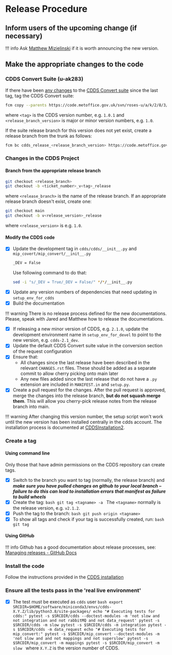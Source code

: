 # Release Procedure

## Inform users of the upcoming change (if necessary)

!!! info
    Ask [Matthew Mizielinski](mailto:matthew.mizielinski@metoffice.gov.uk) if it is worth announcing the new version.

## Make the appropriate changes to the code

### CDDS Convert Suite (u-ak283)

If there have been [any changes](https://code.metoffice.gov.uk/trac/roses-u/diff?new_path=%2Fa%2Fk%2F2%2F8%2F3%2Ftags%2F1.1.1&old_path=%2Fa%2Fk%2F2%2F8%2F3%2Ftrunk&new_rev=121711&old_rev=126177) 
to the [CDDS Convert suite](https://code.metoffice.gov.uk/trac/roses-u/browser/a/k/2/8/3/) since the last tag, tag the CDDS Convert suite:

```bash
fcm copy --parents https://code.metoffice.gov.uk/svn/roses-u/a/k/2/8/3/cdds_release_<release_branch_version> https://code.metoffice.gov.uk/svn/roses-u/a/k/2/8/3/tags/<tag>
```

where `<tag>` is the CDDS version number, e.g. `1.0.1` and `<release_branch_version>` is major or minor version numbers, e.g. `1.0`.

If the suite release branch for this version does not yet exist, create a release branch from the trunk as follows:

```bash
fcm bc cdds_release_<release_branch_version> https://code.metoffice.gov.uk/svn/roses-u/a/k/2/8/3/trunk
```

### Changes in the CDDS Project

#### Branch from the appropriate release branch

```bash
git checkout <release_branch>
git checkout -b <ticket_number>_v<tag>_release
```

where `<release_branch>` is the name of the release branch. If an appropriate release branch doesn't exist, create one:

```bash
git checkout main
git checkout -b v<release_version>_release
```

where `<release_version>` is e.g. `1.0`.

#### Modify the CDDS code

- [x] Update the development tag in `cdds/cdds/__init__.py` and `mip_covert/mip_convert/__init__.py`
    ```bash
    _DEV = False
    ```
    Use following command to do that:
    ```bash
    sed -i "s/_DEV = True/_DEV = False/" */*/__init__.py
    ```
- [x] Update any version numbers of dependencies that need updating in `setup_env_for_cdds`
- [x] Build the documentation

!!! warning
    There is no release process defined for the new documentations. Please, speak with Jared and Matthew how to release the documentations.

- [x] If releasing a new minor version of CDDS, e.g. `2.1.0`, update the development environment name in `setup_env_for_devel` to point to the new version, e.g. `cdds-2.1_dev`.
- [x] Update the default CDDS Convert suite value in the conversion section of the request configuration
- [x] Ensure that:
    -  All changes  since the last release have been described in the relevant `CHANGES.rst` files. These should be added as a separate commit to allow 
       cherry picking onto main later
    - Any new files added since the last release that do not have a `.py` extension are included in `MANIFEST.in` and `setup.py`.
- [x] Create a pull request for the changes. After the pull request is approved, merge the changes into the release branch, **but do not squash merge them**. 
      This will allow you cherry-pick release notes from the release branch into main.

!!! warning
    After changing this version number, the setup script won't work until the new version has been installed centrally in the cdds account. 
    The installation process is documented at [CDDSInstallation2](https://code.metoffice.gov.uk/trac/cdds/wiki/CDDSInstallation2).

### Create a tag

#### Using command line

Only those that have admin permissions on the CDDS repository can create tags.

- [x] Switch to the branch you want to tag (normally, the release branch) and ***make sure you have pulled changes on github to your local branch – 
      failure to do this can lead to installation errors that manifest as failure to build wheels***
- [x] Create the tag:
      ```bash
      git tag <tagname> -a
      ```
      The `<tagname>` normally is the release version, e.g. `v2.1.2`.
- [x] Push the tag to the branch:
      ```bash
      git push origin <tagname>
      ```
- [x] To show all tags and check if your tag is successfully created, run:
      ```bash
      git tag
      ```

#### Using GitHub

!!! info
    Github has a good documentation about release processes, see: [Managing releases - GitHub Docs](https://docs.github.com/en/repositories/releasing-projects-on-github/managing-releases-in-a-repository)

### Install the code

Follow the instructions provided in the [CDDS installation]()

### Ensure all the tests pass in the 'real live environment'

- [x] The test must be executed as `cdds` user
      ```bash
      export SRCDIR=$HOME/software/miniconda3/envs/cdds-X.Y.Z/lib/python3.8/site-packages/
      echo "# Executing tests for cdds:"
      pytest -s $SRCDIR/cdds --doctest-modules -m 'not slow and not integration and not rabbitMQ and not data_request'
      pytest -s $SRCDIR/cdds -m slow
      pytest -s $SRCDIR/cdds -m integration
      pytest -s $SRCDIR/cdds -m data_request
      echo "# Executing tests for mip_convert:"
      pytest -s $SRCDIR/mip_convert --doctest-modules -m 'not slow and and not mappings and not superslow'
      pytest -s $SRCDIR/mip_convert -m mappings
      pytest -s $SRCDIR/mip_convert -m slow
      ```
      where `X.Y.Z` is the version number of CDDS.